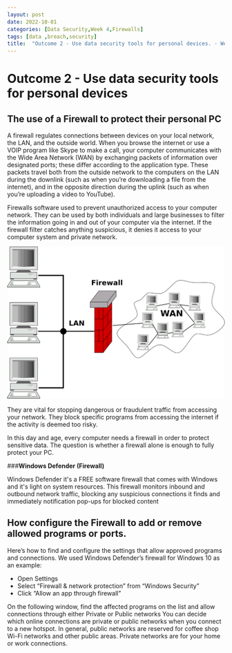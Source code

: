 ```yaml
---
layout: post
date: 2022-10-01
categories: [Data Security,Week 4,Firewalls]
tags: [data ,breach,security]
title:  "Outcome 2 - Use data security tools for personal devices. - Week 4"
---
```



# **Outcome 2 - Use data security tools for personal devices**

## The use of a Firewall to protect their personal PC


A firewall regulates connections between devices on your local network, the LAN, and the outside world. When you browse the internet or use a VOIP program like Skype to make a call, your computer communicates with the Wide Area Network (WAN) by exchanging packets of information over designated ports; these differ according to the application type. These packets travel both from the outside network to the computers on the LAN during the downlink (such as when you’re downloading a file from the internet), and in the opposite direction during the uplink (such as when you’re uploading a video to YouTube).


Firewalls software used to prevent unauthorized access to your computer network.
They can be used by both individuals and large businesses to filter the information going in and out of your computer via the internet. If the firewall filter catches anything suspicious, it denies it access to your computer system and private network.

![alt text](https://github.com/rgcosta7/rgcosta7.github.io/blob/main/img/how-does-a-firewall-work-1-1024x715.png?raw=true "How Firewall does it work?")

They are vital for stopping dangerous or fraudulent traffic from accessing your network. They block specific programs from accessing the internet if the activity is deemed too risky.

In this day and age, every computer needs a firewall in order to protect sensitive data. The question is whether a firewall alone is enough to fully protect your PC.


###**Windows Defender (Firewall)**

Windows Defender it's a FREE software firewall that comes with Windows and it's light on system resources.
This firewall monitors inbound and outbound network traffic, blocking any suspicious connections it finds and immediately notification pop-ups for blocked content




 ## How configure the Firewall to add or remove allowed programs or ports.


Here’s how to find and configure the settings that allow approved programs and connections. We used Windows Defender’s firewall for Windows 10 as an example:

- Open Settings
- Select “Firewall & network protection” from “Windows Security”
- Click “Allow an app through firewall”

On the following window, find the affected programs on the list and allow connections through either Private or Public networks
You can decide which online connections are private or public networks when you connect to a new hotspot. In general, public networks are reserved for coffee shop Wi-Fi networks and other public areas. Private networks are for your home or work connections.
